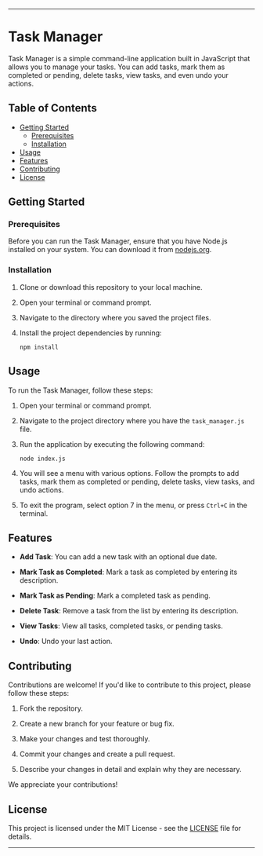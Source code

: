 

---

# Task Manager

Task Manager is a simple command-line application built in JavaScript that allows you to manage your tasks. You can add tasks, mark them as completed or pending, delete tasks, view tasks, and even undo your actions.

## Table of Contents

- [Getting Started](#getting-started)
  - [Prerequisites](#prerequisites)
  - [Installation](#installation)
- [Usage](#usage)
- [Features](#features)
- [Contributing](#contributing)
- [License](#license)

## Getting Started

### Prerequisites

Before you can run the Task Manager, ensure that you have Node.js installed on your system. You can download it from [nodejs.org](https://nodejs.org/).

### Installation

1. Clone or download this repository to your local machine.

2. Open your terminal or command prompt.

3. Navigate to the directory where you saved the project files.

4. Install the project dependencies by running:

   ```
   npm install
   ```

## Usage

To run the Task Manager, follow these steps:

1. Open your terminal or command prompt.

2. Navigate to the project directory where you have the `task_manager.js` file.

3. Run the application by executing the following command:

   ```
   node index.js
   ```

4. You will see a menu with various options. Follow the prompts to add tasks, mark them as completed or pending, delete tasks, view tasks, and undo actions.

5. To exit the program, select option 7 in the menu, or press `Ctrl+C` in the terminal.

## Features

- **Add Task**: You can add a new task with an optional due date.

- **Mark Task as Completed**: Mark a task as completed by entering its description.

- **Mark Task as Pending**: Mark a completed task as pending.

- **Delete Task**: Remove a task from the list by entering its description.

- **View Tasks**: View all tasks, completed tasks, or pending tasks.

- **Undo**: Undo your last action.

## Contributing

Contributions are welcome! If you'd like to contribute to this project, please follow these steps:

1. Fork the repository.

2. Create a new branch for your feature or bug fix.

3. Make your changes and test thoroughly.

4. Commit your changes and create a pull request.

5. Describe your changes in detail and explain why they are necessary.

We appreciate your contributions!

## License

This project is licensed under the MIT License - see the [LICENSE](LICENSE) file for details.

---

